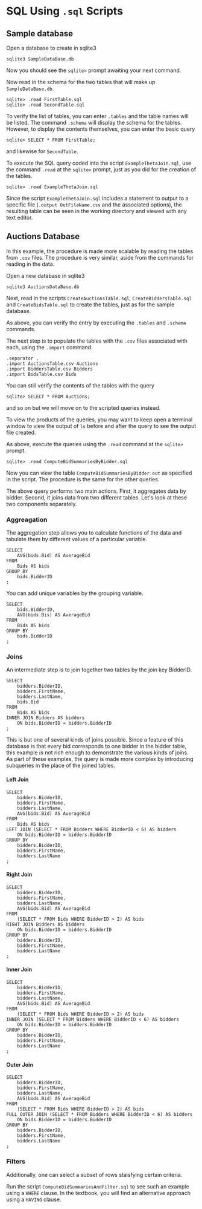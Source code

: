 # SQL Using ```.sql``` Scripts

## Sample database

Open a database to create in sqlite3

```
sqlite3 SampleDataBase.db
```

Now you should see the ```sqlite>``` prompt awaiting your next command.

Now read in the schema for the two tables that will make up ```SampleDataBase.db```.

```
sqlite> .read FirstTable.sql
sqlite> .read SecondTable.sql
```

To verify the list of tables, you can enter ```.tables``` and the table names will be listed.
The command ```.schema``` will display the schema for the tables.
However, to display the contents themselves, you can enter the basic query

```
sqlite> SELECT * FROM FirstTable;
```
and likewise for ```SecondTable```.

To execute the SQL query coded into the script ```ExampleThetaJoin.sql```, use the command ```.read``` at the ```sqlite>``` prompt,
just as you did for the creation of the tables.

```
sqlite> .read ExampleThetaJoin.sql
```

Since the script ```ExampleThetaJoin.sql``` includes a statement to output to a specific file
(```.output OutFileName.csv``` and the associated options), the resulting table can be seen in the working directory and viewed with any text editor.

## Auctions Database

In this example, the procedure is made more scalable by reading the tables from ```.csv``` files.
The procedure is very similar, aside from the commands for reading in the data.

Open a new database in sqlite3

```
sqlite3 AuctionsDataBase.db
```
Next, read in the scripts ```CreateAuctionsTable.sql```, ```CreateBiddersTable.sql``` and ```CreateBidsTable.sql``` to create the tables, just as for the sample database.

As above, you can verify the entry by executing the ```.tables``` and ```.schema``` commands.

The next step is to populate the tables with the ```.csv``` files associated with each, using the ```.import``` command.
```
.separator ,
.import AuctionsTable.csv Auctions
.import BiddersTable.csv Bidders
.import BidsTable.csv Bids
```
You can still verify the contents of the tables with the query
```
sqlite> SELECT * FROM Auctions;
```
and so on but we will move on to the scripted queries instead.

To view the products of the queries, you may want to keep open a terminal window to view the output of ```ls``` before and after the query to see the output file created.

As above, execute the queries using the ```.read``` command at the ```sqlite>``` prompt.

```
sqlite> .read ComputeBidSummariesByBidder.sql
```
Now you can view the table ```ComputeBidSummariesByBidder.out``` as specified in the script.
The procedure is the same for the other queries.

The above query performs two main actions. 
First, it aggregates data by bidder. Second, it joins data from two different tables. 
Let's look at these two components separately. 


### Aggreagation 

The aggregation step allows you to calculate functions of the data and tabulate them by different values of a particular variable. 

```
SELECT 
    AVG(bids.Bid) AS AverageBid
FROM
    Bids AS bids
GROUP BY
    bids.BidderID
;
```

You can add unique variables by the grouping variable.

```
SELECT 
    bids.BidderID,
    AVG(bids.Bis) AS AverageBid
FROM
    Bids AS bids
GROUP BY
    bids.BidderID
;
```





### Joins

An intermediate step is to join together two tables by the join key BidderID. 

```
SELECT 
    bidders.BidderID,
    bidders.FirstName,
    bidders.LastName,
    bids.Bid
FROM
    Bids AS bids
INNER JOIN Bidders AS bidders
    ON bids.BidderID = bidders.BidderID
;
```

This is but one of several kinds of joins possible. 
Since a feature of this database is that every bid corresponds to one bidder in the bidder table, this example is not rich enough to demonstrate the various kinds of joins. 
As part of these examples, the query is made more complex by introducing subqueries in the place of the joined tables.



#### Left Join


```
SELECT 
    bidders.BidderID,
    bidders.FirstName,
    bidders.LastName,
    AVG(bids.Bid) AS AverageBid
FROM
    Bids AS bids
LEFT JOIN (SELECT * FROM Bidders WHERE BidderID < 6) AS bidders
    ON bids.BidderID = bidders.BidderID
GROUP BY 
    bidders.BidderID,
    bidders.FirstName,
    bidders.LastName
;
```

#### Right Join

```
SELECT 
    bidders.BidderID,
    bidders.FirstName,
    bidders.LastName,
    AVG(bids.Bid) AS AverageBid
FROM
    (SELECT * FROM Bids WHERE BidderID > 2) AS bids
RIGHT JOIN Bidders AS bidders
    ON bids.BidderID = bidders.BidderID
GROUP BY 
    bidders.BidderID,
    bidders.FirstName,
    bidders.LastName
;
```


#### Inner Join

```
SELECT 
    bidders.BidderID,
    bidders.FirstName,
    bidders.LastName,
    AVG(bids.Bid) AS AverageBid
FROM
    (SELECT * FROM Bids WHERE BidderID > 2) AS bids
INNER JOIN (SELECT * FROM Bidders WHERE BidderID < 6) AS bidders
    ON bids.BidderID = bidders.BidderID
GROUP BY 
    bidders.BidderID,
    bidders.FirstName,
    bidders.LastName
;
```



#### Outer Join

```
SELECT 
    bidders.BidderID,
    bidders.FirstName,
    bidders.LastName,
    AVG(bids.Bid) AS AverageBid
FROM
    (SELECT * FROM Bids WHERE BidderID > 2) AS bids
FULL OUTER JOIN (SELECT * FROM Bidders WHERE BidderID < 6) AS bidders
    ON bids.BidderID = bidders.BidderID
GROUP BY 
    bidders.BidderID,
    bidders.FirstName,
    bidders.LastName
;
```



### Filters


Additionally, one can select a subset of rows staisfying certain criteria. 

Run the script ```ComputeBidSummariesAndFilter.sql``` to see such an example using a ```WHERE``` clause. 
In the textbook, you will find an alternative approach using a ```HAVING``` clause. 



